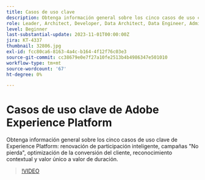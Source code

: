 ```yaml
---
title: Casos de uso clave
description: Obtenga información general sobre los cinco casos de uso clave de Experience Platform&mdash;Reparticipación inteligente, Campañas de "no perder", Optimización de la conversión del cliente, Reconocimiento contextual y Valor único a valor de duración.
role: Leader, Architect, Developer, Data Architect, Data Engineer, Admin, User
level: Beginner
last-substantial-update: 2023-11-01T00:00:00Z
jira: KT-4337
thumbnail: 32806.jpg
exl-id: fcc80ca6-8163-4a4c-b164-4f12f76c03e3
source-git-commit: cc38679e0e7f27a10fe2513b4b4986347e501010
workflow-type: tm+mt
source-wordcount: '67'
ht-degree: 0%

---
```


# Casos de uso clave de Adobe Experience Platform

Obtenga información general sobre los cinco casos de uso clave de Experience Platform: renovación de participación inteligente, campañas &quot;No pierda&quot;, optimización de la conversión del cliente, reconocimiento contextual y valor único a valor de duración.

>[!VIDEO](https://video.tv.adobe.com/v/32806?learn=on)

